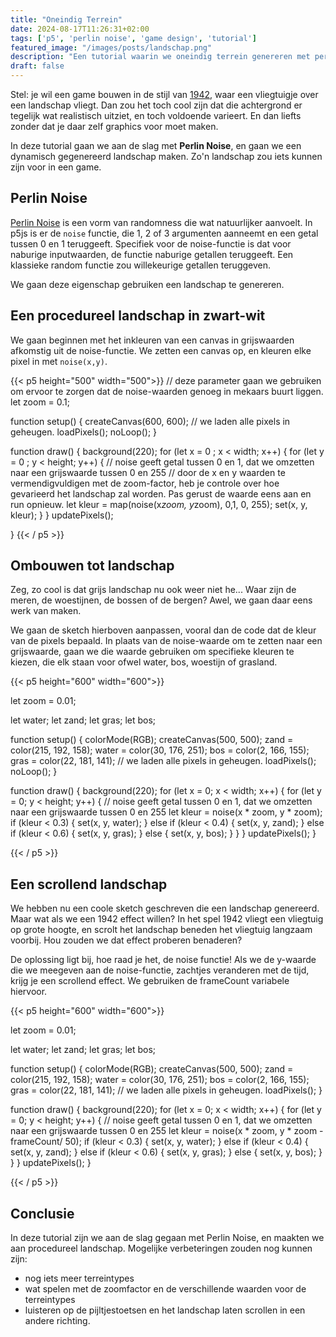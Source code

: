 ```yaml
---
title: "Oneindig Terrein"
date: 2024-08-17T11:26:31+02:00
tags: ['p5', 'perlin noise', 'game design', 'tutorial']
featured_image: "/images/posts/landschap.png"
description: "Een tutorial waarin we oneindig terrein genereren met perlin noise en p5js."
draft: false
---
```

Stel: je wil een game bouwen in de stijl van [1942](https://en.wikipedia.org/wiki/1942_(video_game)), waar een vliegtuigje over een landschap vliegt. Dan zou het toch cool zijn dat die achtergrond er tegelijk wat realistisch uitziet, en toch voldoende varieert. En dan liefts zonder dat je daar zelf graphics voor moet maken.

In deze tutorial gaan we aan de slag met __Perlin Noise__, en gaan we een dynamisch gegenereerd landschap maken. Zo'n landschap zou iets kunnen zijn voor in een game.

<!--more-->

## Perlin Noise
[Perlin Noise](https://en.wikipedia.org/wiki/Perlin_noise) is een vorm van randomness die wat natuurlijker aanvoelt. In p5js is er de ```noise``` functie, die 1, 2 of 3 argumenten aanneemt en een getal tussen 0 en 1 teruggeeft. Specifiek voor de noise-functie is dat voor naburige inputwaarden, de functie naburige getallen teruggeeft. Een klassieke random functie zou willekeurige getallen teruggeven. 

We gaan deze eigenschap gebruiken een landschap te genereren.

## Een procedureel landschap in zwart-wit
We gaan beginnen met het inkleuren van een canvas in grijswaarden afkomstig uit de noise-functie. We zetten een canvas op, en kleuren elke pixel in met ```noise(x,y)```.

{{< p5 height="500" width="500">}}
// deze parameter gaan we gebruiken om ervoor te zorgen dat de noise-waarden genoeg in mekaars buurt liggen.
let zoom = 0.1;

function setup() {
  createCanvas(600, 600);
  // we laden alle pixels in geheugen.
  loadPixels();
  noLoop();
}

function draw() {
  background(220);
  for (let x = 0 ; x < width; x++) {
    for (let y = 0 ; y < height; y++) {
// noise geeft getal tussen 0 en 1, dat we omzetten naar een grijswaarde tussen 0 en 255
// door de x en y waarden te vermendigvuldigen met de zoom-factor, heb je controle over hoe gevarieerd het landschap zal worden. Pas gerust de waarde eens aan en run opnieuw.
      let kleur = map(noise(x*zoom, y*zoom), 0,1, 0, 255);
      set(x, y, kleur);
    }
  }
  updatePixels();
   
}
{{< / p5 >}}

## Ombouwen tot landschap 
Zeg, zo cool is dat grijs landschap nu ook weer niet he... Waar zijn de meren, de woestijnen, de bossen of de bergen? Awel, we gaan daar eens werk van maken.

We gaan de sketch hierboven aanpassen, vooral dan de code dat de kleur van de pixels bepaald. In plaats van de noise-waarde om te zetten naar een grijswaarde, gaan we die waarde gebruiken om specifieke kleuren te kiezen, die elk staan voor ofwel water, bos, woestijn of grasland.


{{< p5 height="600" width="600">}}

let zoom = 0.01;

let water;
let zand;
let gras;
let bos;

function setup() {
  colorMode(RGB);
  createCanvas(500, 500);
  zand = color(215, 192, 158);
  water = color(30, 176, 251);
  bos = color(2, 166, 155);
  gras = color(22, 181, 141);
  // we laden alle pixels in geheugen.
  loadPixels();
  noLoop();
}

function draw() {
  background(220);
  for (let x = 0; x < width; x++) {
    for (let y = 0; y < height; y++) {
      // noise geeft getal tussen 0 en 1, dat we omzetten naar een grijswaarde tussen 0 en 255
      let kleur = noise(x * zoom, y * zoom);
      if (kleur < 0.3) {
        set(x, y, water);
      } else if (kleur < 0.4) {
        set(x, y, zand);
      } else if (kleur < 0.6) {
        set(x, y, gras);
      } else {
        set(x, y, bos);
      }
    }
  }
  updatePixels();
}

{{< / p5 >}}

## Een scrollend landschap

We hebben nu een coole sketch geschreven die een landschap genereerd. Maar wat als we een 1942 effect willen? In het spel 1942 vliegt een vliegtuig op grote hoogte, en scrolt het landschap beneden het vliegtuig langzaam voorbij. Hou zouden we dat effect proberen benaderen?

De oplossing ligt bij, hoe raad je het, de noise functie! Als we de y-waarde die we meegeven aan de noise-functie, zachtjes veranderen met de tijd, krijg je een scrollend effect. We gebruiken de frameCount variabele hiervoor.


{{< p5 height="600" width="600">}}

let zoom = 0.01;

let water;
let zand;
let gras;
let bos;

function setup() {
  colorMode(RGB);
  createCanvas(500, 500);
  zand = color(215, 192, 158);
  water = color(30, 176, 251);
  bos = color(2, 166, 155);
  gras = color(22, 181, 141);
  // we laden alle pixels in geheugen.
  loadPixels();
}

function draw() {
  background(220);
  for (let x = 0; x < width; x++) {
    for (let y = 0; y < height; y++) {
      // noise geeft getal tussen 0 en 1, dat we omzetten naar een grijswaarde tussen 0 en 255
      let kleur = noise(x * zoom, y * zoom - frameCount/ 50);
      if (kleur < 0.3) {
        set(x, y, water);
      } else if (kleur < 0.4) {
        set(x, y, zand);
      } else if (kleur < 0.6) {
        set(x, y, gras);
      } else {
        set(x, y, bos);
      }
    }
  }
  updatePixels();
}

{{< / p5 >}}

## Conclusie
In deze tutorial zijn we aan de slag gegaan met Perlin Noise, en maakten we aan procedureel landschap. Mogelijke verbeteringen zouden nog kunnen zijn:
- nog iets meer terreintypes
- wat spelen met de zoomfactor en de verschillende waarden voor de terreintypes
- luisteren op de pijltjestoetsen en het landschap laten scrollen in een andere richting.




